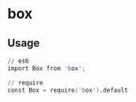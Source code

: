 # box
## Usage
```s
// es6
import Box from 'box';

// require
const Box = require('box').default
```